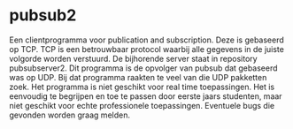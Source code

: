 # pubsub2
Een clientprogramma voor publication and subscription. Deze is gebaseerd op TCP. TCP is een betrouwbaar protocol waarbij alle gegevens in de juiste volgorde worden verstuurd.
De bijhorende server staat in repository pubsubserver2.
Dit programma is de opvolger van pubsub dat gebaseerd was op UDP. Bij dat programma raakten te veel van die UDP pakketten zoek. 
Het programma is niet geschikt voor real time toepassingen. Het is eenvoudig te begrijpen en toe te passen door eerste jaars studenten, maar niet geschikt voor echte professionele toepassingen. 
Eventuele bugs die gevonden worden graag melden. 
